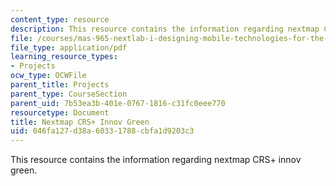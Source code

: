 ```yaml
---
content_type: resource
description: This resource contains the information regarding nextmap CRS+ innov green.
file: /courses/mas-965-nextlab-i-designing-mobile-technologies-for-the-next-billion-users-fall-2008/046fa127d38a60331788cbfa1d9203c3_MITMAS_965F08_nextmap_m1.pdf
file_type: application/pdf
learning_resource_types:
- Projects
ocw_type: OCWFile
parent_title: Projects
parent_type: CourseSection
parent_uid: 7b53ea3b-401e-0767-1816-c31fc0eee770
resourcetype: Document
title: Nextmap CRS+ Innov Green
uid: 046fa127-d38a-6033-1788-cbfa1d9203c3
---
```

This resource contains the information regarding nextmap CRS+ innov green.

